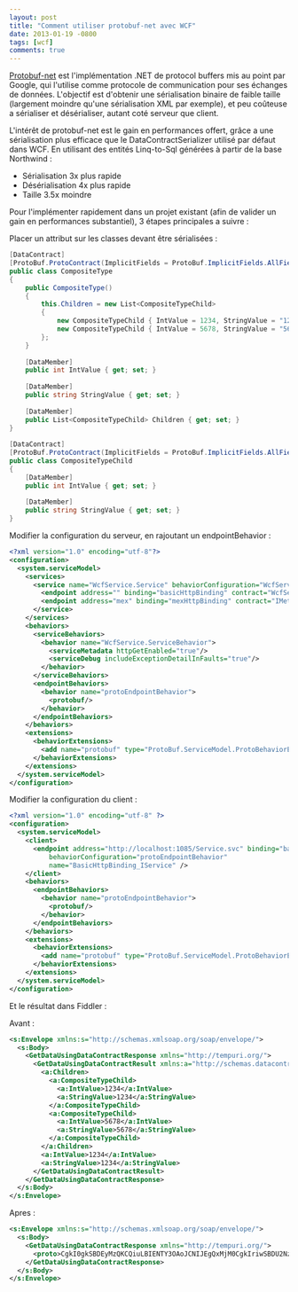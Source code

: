 ```yaml
---
layout: post
title: "Comment utiliser protobuf-net avec WCF"
date: 2013-01-19 -0800
tags: [wcf]
comments: true
---
```

[Protobuf-net](https://code.google.com/p/protobuf-net/) est l'implémentation .NET de protocol buffers mis au point par Google, qui l'utilise comme protocole de communication pour ses échanges de données. L'objectif est d'obtenir une sérialisation binaire de faible taille (largement moindre qu'une sérialisation XML par exemple), et peu coûteuse a sérialiser et désérialiser, autant coté serveur que client.

L'intérêt de protobuf-net est le gain en performances offert, grâce a une sérialisation plus efficace que le DataContractSerializer utilisé par défaut dans WCF. En utilisant des entités Linq-to-Sql générées à partir de la base Northwind :

- Sérialisation 3x plus rapide
- Désérialisation 4x plus rapide
- Taille 3.5x moindre

Pour l'implémenter rapidement dans un projet existant (afin de valider un gain en performances substantiel), 3 étapes principales a suivre :

Placer un attribut sur les classes devant être sérialisées :

```` csharp
[DataContract]
[ProtoBuf.ProtoContract(ImplicitFields = ProtoBuf.ImplicitFields.AllFields)]
public class CompositeType
{
    public CompositeType()
    {
        this.Children = new List<CompositeTypeChild>
        {
            new CompositeTypeChild { IntValue = 1234, StringValue = "1234" },
            new CompositeTypeChild { IntValue = 5678, StringValue = "5678" }
        };
    }
 
    [DataMember]
    public int IntValue { get; set; }
 
    [DataMember]
    public string StringValue { get; set; }
     
    [DataMember]
    public List<CompositeTypeChild> Children { get; set; }
}
 
[DataContract]
[ProtoBuf.ProtoContract(ImplicitFields = ProtoBuf.ImplicitFields.AllFields)]
public class CompositeTypeChild
{
    [DataMember]
    public int IntValue { get; set; }
 
    [DataMember]
    public string StringValue { get; set; }
}
````

Modifier la configuration du serveur, en rajoutant un endpointBehavior :

```` xml
<?xml version="1.0" encoding="utf-8"?>
<configuration>
  <system.serviceModel>
    <services>
      <service name="WcfService.Service" behaviorConfiguration="WcfService.ServiceBehavior">
        <endpoint address="" binding="basicHttpBinding" contract="WcfService.IService" behaviorConfiguration="protoEndpointBehavior" />
        <endpoint address="mex" binding="mexHttpBinding" contract="IMetadataExchange"/>
      </service>
    </services>
    <behaviors>
      <serviceBehaviors>
        <behavior name="WcfService.ServiceBehavior">
          <serviceMetadata httpGetEnabled="true"/>
          <serviceDebug includeExceptionDetailInFaults="true"/>
        </behavior>
      </serviceBehaviors>
      <endpointBehaviors>
        <behavior name="protoEndpointBehavior">
          <protobuf/>
        </behavior>
      </endpointBehaviors>
    </behaviors>
    <extensions>
      <behaviorExtensions>
        <add name="protobuf" type="ProtoBuf.ServiceModel.ProtoBehaviorExtension, protobuf-net"/>
      </behaviorExtensions>
    </extensions>
  </system.serviceModel>
</configuration>
````

Modifier la configuration du client :

```` xml
<?xml version="1.0" encoding="utf-8" ?>
<configuration>
  <system.serviceModel>
    <client>
      <endpoint address="http://localhost:1085/Service.svc" binding="basicHttpBinding" contract="ServiceReference.IService"
          behaviorConfiguration="protoEndpointBehavior"
          name="BasicHttpBinding_IService" />
    </client>
    <behaviors>
      <endpointBehaviors>
        <behavior name="protoEndpointBehavior">
          <protobuf/>
        </behavior>
      </endpointBehaviors>
    </behaviors>
    <extensions>
      <behaviorExtensions>
        <add name="protobuf" type="ProtoBuf.ServiceModel.ProtoBehaviorExtension, protobuf-net"/>
      </behaviorExtensions>
    </extensions>
  </system.serviceModel>
</configuration>
````

Et le résultat dans Fiddler :

Avant :

```` xml
<s:Envelope xmlns:s="http://schemas.xmlsoap.org/soap/envelope/">
  <s:Body>
    <GetDataUsingDataContractResponse xmlns="http://tempuri.org/">
      <GetDataUsingDataContractResult xmlns:a="http://schemas.datacontract.org/2004/07/WcfService" xmlns:i="http://www.w3.org/2001/XMLSchema-instance">
        <a:Children>
          <a:CompositeTypeChild>
            <a:IntValue>1234</a:IntValue>
            <a:StringValue>1234</a:StringValue>
          </a:CompositeTypeChild>
          <a:CompositeTypeChild>
            <a:IntValue>5678</a:IntValue>
            <a:StringValue>5678</a:StringValue>
          </a:CompositeTypeChild>
        </a:Children>
        <a:IntValue>1234</a:IntValue>
        <a:StringValue>1234</a:StringValue>
      </GetDataUsingDataContractResult>
    </GetDataUsingDataContractResponse>
  </s:Body>
</s:Envelope>
````

Apres :

```` xml
<s:Envelope xmlns:s="http://schemas.xmlsoap.org/soap/envelope/">
  <s:Body>
    <GetDataUsingDataContractResponse xmlns="http://tempuri.org/">
      <proto>CgkI0gkSBDEyMzQKCQiuLBIENTY3OAoJCNIJEgQxMjM0CgkIriwSBDU2NzgQ0gkaBDEyMzQ=</proto>
    </GetDataUsingDataContractResponse>
  </s:Body>
</s:Envelope>
````